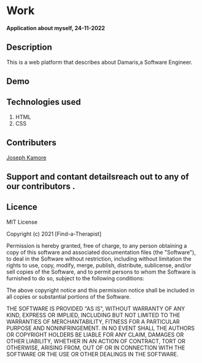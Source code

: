 # Work
#### Application about myself, 24-11-2022
## Description
This is a web platform that describes about Damaris,a Software Engineer.
## Demo 
## Technologies used
1. HTML
1. CSS

## Contributers
[Joseph Kamore](https://github.com/Joseph-wairimu)

## Support and contant detailsreach out to any of our contributors .

## Licence

MIT License

Copyright (c) 2021 [Find-a-Therapist]

Permission is hereby granted, free of charge, to any person obtaining a copy
of this software and associated documentation files (the "Software"), to deal
in the Software without restriction, including without limitation the rights
to use, copy, modify, merge, publish, distribute, sublicense, and/or sell
copies of the Software, and to permit persons to whom the Software is
furnished to do so, subject to the following conditions:

The above copyright notice and this permission notice shall be included in all
copies or substantial portions of the Software.

THE SOFTWARE IS PROVIDED "AS IS", WITHOUT WARRANTY OF ANY KIND, EXPRESS OR
IMPLIED, INCLUDING BUT NOT LIMITED TO THE WARRANTIES OF MERCHANTABILITY,
FITNESS FOR A PARTICULAR PURPOSE AND NONINFRINGEMENT. IN NO EVENT SHALL THE
AUTHORS OR COPYRIGHT HOLDERS BE LIABLE FOR ANY CLAIM, DAMAGES OR OTHER
LIABILITY, WHETHER IN AN ACTION OF CONTRACT, TORT OR OTHERWISE, ARISING FROM,
OUT OF OR IN CONNECTION WITH THE SOFTWARE OR THE USE OR OTHER DEALINGS IN THE
SOFTWARE.
